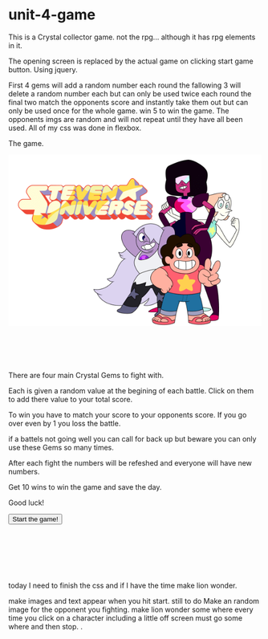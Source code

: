 # unit-4-game

This is a Crystal collector game. not the rpg... although it has rpg elements in it.


The opening screen is replaced by the actual game on clicking start game button. Using jquery.

First 4 gems will add a random number each round
the fallowing 3 will delete a random number each but can only be used twice each round
the final two match the opponents score and instantly take them out but can only be used once for the whole game. 
win 5 to win the game. 
The opponents imgs are random and will not repeat until they have all been used. 
All of my css was done in flexbox.

The game.
    <!DOCTYPE html>
    <html lang="en">
    <head>
        <meta charset="UTF-8">
        <meta name="viewport" content="width=device-width, initial-scale=1.0">
        <meta http-equiv="X-UA-Compatible" content="ie=edge">
        <link rel="stylesheet" type="text/css" href="assets/css/reset.css">
        <link rel="stylesheet" type="text/css" href="assets/css/style.css">
        <script type="text/javascript" src="https://cdnjs.cloudflare.com/ajax/libs/jquery/3.2.1/jquery.min.js"></script>
        <script type="text/javascript" src="assets/javascript/game.js"> </script>  
        <title>Crystal Gem battle game</title>
    </head>
    <body>
        <header>
            <section>
                <img id='steven-universe-header-img' src = 'assets/imges/stevenuniverseheader.png'  alt='Steven Universe'>
            </section>
        </header>
    <section id="flexbox-header-outer">
            <section id="flexbox-header-inner">
                <section id="game-discription">         
                    <p>There are four main Crystal Gems to fight with.</p>
                    <p>Each is given a random value at the begining of each battle. Click on them to add there value to your total score. </p>
                    <p>To win you have to match your score to your opponents score. If you go over even by 1 you loss the battle.</p>
                    <P>if a battels not going well you can call for back up but beware you can only use these Gems so many times.</p>
                    <p>After each fight the numbers will be refeshed and everyone will have new numbers.</p>
                    <p>Get 10 wins to win the game and save the day.</p>
                    <p>Good luck!</p>
                    <section id="start-section">
                        <button id="start">Start the game!</button>
                    </section>
                </section>
            </section>
        </section>
        <section id="body-flex">
            <section id="opponent-flexbox">
                <section id="random-num-area">
                    <section id="opponent-score">
                        <span id="random-num"></span>
                    </section>
                    <section id="opponent-img-section"></section>
                    <section id="op-name-text">
                    <p id="opponent-name"></p>
                    </section>
                </section>                 
            </section>
            <section id="score-area">
                <span id="score"></span>
            </section>
            <section id="all-gems-flexbox">  
                <section id="crystal-gems">
                    <section id="flexbox-gems">
                        <section id="amethist-section"></section>
                        <section id="pearl-section"></section>
                        <section id="garnet-section"></section>
                        <section id="steven-section"></section> 
                    </section>
                </section>
                <section id="backup">
                        <section id="backup-text"></section>
                    <section id="flexbox-backup">    
                        <section id="peridot-section">
                            <span id="peridot-count"></span>
                        </section>
                        <section id="lapis-section">
                            <span id="lapis-count"></span>
                        </section>
                        <section id="lion-section">
                            <span id="lion-count"></span>
                        </section>
                    </section>
                </section>
                <section id="big-guns">
                    <section id="big-guns-text"></section>
                    <section id="big-guns-imgs">
                        <section id="bismuth-section"></section>
                        <section id="off-colors"></section>
                    </section>
                </section>
            </section>  
            <section id="w-l-area">               
                <section id="win-section">
                    <p id="win"></p>
                </section>
                <section id="loss-section">
                    <p id="loss"></p>
                </section>
            </section>
        </section>
    </body>
    </html>

today I need to finish the css and if I have the time make lion wonder. 


make images and text appear when you hit start. 
still to do Make an random image for the opponent you fighting.
make lion wonder some where every time you click on a character including a little off screen must go some where and then stop. . 
